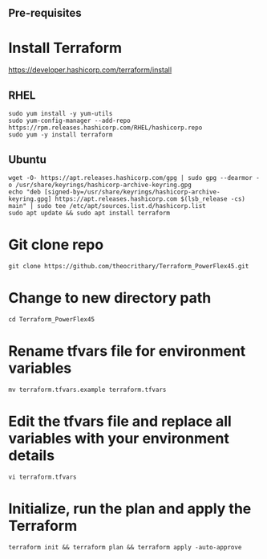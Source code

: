 ## Pre-requisites

# Install Terraform
https://developer.hashicorp.com/terraform/install

## RHEL
```
sudo yum install -y yum-utils
sudo yum-config-manager --add-repo https://rpm.releases.hashicorp.com/RHEL/hashicorp.repo
sudo yum -y install terraform
```

## Ubuntu
```
wget -O- https://apt.releases.hashicorp.com/gpg | sudo gpg --dearmor -o /usr/share/keyrings/hashicorp-archive-keyring.gpg
echo "deb [signed-by=/usr/share/keyrings/hashicorp-archive-keyring.gpg] https://apt.releases.hashicorp.com $(lsb_release -cs) main" | sudo tee /etc/apt/sources.list.d/hashicorp.list
sudo apt update && sudo apt install terraform
```

# Git clone repo
```
git clone https://github.com/theocrithary/Terraform_PowerFlex45.git
```

# Change to new directory path
```
cd Terraform_PowerFlex45
```

# Rename tfvars file for environment variables
```
mv terraform.tfvars.example terraform.tfvars
```

# Edit the tfvars file and replace all variables with your environment details
```
vi terraform.tfvars
```

# Initialize, run the plan and apply the Terraform
```
terraform init && terraform plan && terraform apply -auto-approve
```